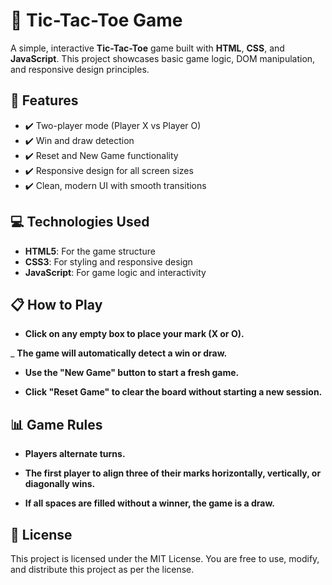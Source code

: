 # 🧩 Tic-Tac-Toe Game

A simple, interactive **Tic-Tac-Toe** game built with **HTML**, **CSS**, and **JavaScript**. This project showcases basic game logic, DOM manipulation, and responsive design principles.

## 🚀 Features
- ✔️ Two-player mode (Player X vs Player O)
- ✔️ Win and draw detection
- ✔️ Reset and New Game functionality
- ✔️ Responsive design for all screen sizes
- ✔️ Clean, modern UI with smooth transitions

## 💻 Technologies Used
- **HTML5**: For the game structure
- **CSS3**: For styling and responsive design
- **JavaScript**: For game logic and interactivity

## 📋 How to Play

- **Click on any empty box to place your mark (X or O).**

_ **The game will automatically detect a win or draw.**

- **Use the "New Game" button to start a fresh game.**

- **Click "Reset Game" to clear the board without starting a new session.**

## 📊 Game Rules
- **Players alternate turns.**

- **The first player to align three of their marks horizontally, vertically, or diagonally wins.**

- **If all spaces are filled without a winner, the game is a draw.**


## 📜 License
This project is licensed under the MIT License.
You are free to use, modify, and distribute this project as per the license.
